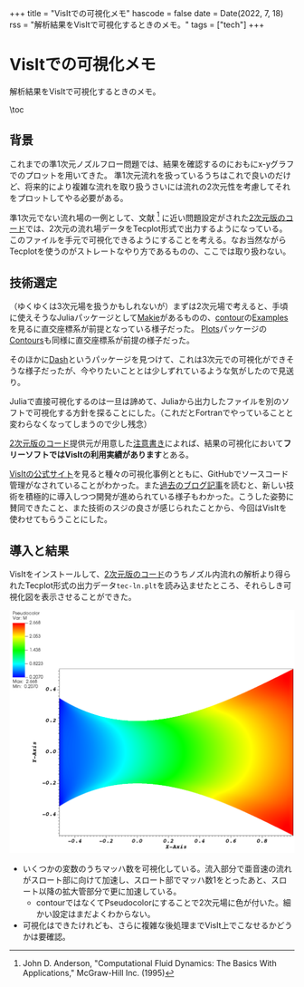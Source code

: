 +++
title = "VisItでの可視化メモ"
hascode = false
date = Date(2022, 7, 18)
rss = "解析結果をVisItで可視化するときのメモ。"
tags = ["tech"]
+++

# VisItでの可視化メモ

解析結果をVisItで可視化するときのメモ。

\toc

## 背景

これまでの準1次元ノズルフロー問題では、結果を確認するのにおもにx-yグラフでのプロットを用いてきた。
準1次元流れを扱っているうちはこれで良いのだけど、将来的により複雑な流れを取り扱うさいには流れの2次元性を考慮してそれをプロットしてやる必要がある。

準1次元でない流れ場の一例として、文献 [^1] に近い問題設定がされた[2次元版のコード](https://www.jsass.or.jp/publications/733/)では、2次元の流れ場データをTecplot形式で出力するようになっている。
このファイルを手元で可視化できるようにすることを考える。なお当然ながらTecplotを使うのがストレートなやり方であるものの、ここでは取り扱わない。

## 技術選定

（ゆくゆくは3次元場を扱うかもしれないが）まずは2次元場で考えると、手頃に使えそうなJuliaパッケージとして[Makie](https://makie.juliaplots.org/stable/)があるものの、[contour](https://makie.juliaplots.org/stable/examples/plotting_functions/contour/)の[Examples](https://makie.juliaplots.org/stable/examples/plotting_functions/contour/#examples)を見るに直交座標系が前提となっている様子だった。
[Plots](https://docs.juliaplots.org/latest/)パッケージの[Contours](https://docs.juliaplots.org/latest/gallery/gr/generated/gr-ref22/#gr_demo_22)も同様に直交座標系が前提の様子だった。

そのほかに[Dash](https://dash.plotly.com/julia/vtk/intro)というパッケージを見つけて、これは3次元での可視化ができそうな様子だったが、今やりたいこととは少しずれているような気がしたので見送り。

Juliaで直接可視化するのは一旦は諦めて、Juliaから出力したファイルを別のソフトで可視化する方針を探ることにした。（これだとFortranでやっていることと変わらなくなってしまうので少し残念）

[2次元版のコード](https://www.jsass.or.jp/publications/733/)提供元が用意した[注意書き](https://www.jsass.or.jp/wp-content/uploads/2018/11/ReadMeFirst-LavalNozzle.pdf)によれば、結果の可視化において**フリーソフトではVisItの利用実績があります**とある。

[VisItの公式サイト](https://visit-dav.github.io/visit-website/)を見ると種々の可視化事例とともに、GitHubでソースコード管理がなされていることがわかった。また[過去のブログ記事](https://visit-dav.github.io/visit-website/admin/VisIt-20yrs-ctr/)を読むと、新しい技術を積極的に導入しつつ開発が進められている様子もわかった。こうした姿勢に賛同できたこと、また技術のスジの良さが感じられたことから、今回はVisItを使わせてもらうことにした。

## 導入と結果

VisItをインストールして、[2次元版のコード](https://www.jsass.or.jp/publications/733/)のうちノズル内流れの解析より得られたTecplot形式の出力データ`tec-ln.plt`を読み込ませたところ、それらしき可視化図を表示させることができた。

![](/pages/img/2022-07-18-17-14-15.png)

- いくつかの変数のうちマッハ数を可視化している。流入部分で亜音速の流れがスロート部に向けて加速し、スロート部でマッハ数1をとったあと、スロート以降の拡大管部分で更に加速している。
  - contourではなくてPseudocolorにすることで2次元場に色が付いた。細かい設定はまだよくわからない。
- 可視化はできたけれども、さらに複雑な後処理までVisIt上でこなせるかどうかは要確認。

[^1]: John D. Anderson, "Computational Fluid Dynamics: The Basics With Applications," McGraw-Hill Inc. (1995)
